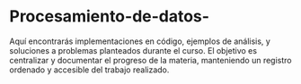 # Procesamiento-de-datos-
Aquí encontrarás implementaciones en código, ejemplos de análisis, y soluciones a problemas planteados durante el curso. El objetivo es centralizar y documentar el progreso de la materia, manteniendo un registro ordenado y accesible del trabajo realizado.
